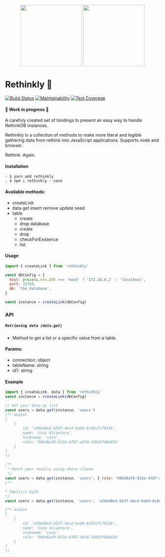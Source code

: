 <p align="center">
	<img src="https://deepstreamhub.com/open-source/integrations/db-rethinkdb/deepstream-rethinkdb.png" width="200px"/>
	<img src="https://upload.wikimedia.org/wikipedia/commons/thumb/9/99/Unofficial_JavaScript_logo_2.svg/1200px-Unofficial_JavaScript_logo_2.svg.png" width="200px"/>

</p>

# Rethinkly 🚀

[![Build Status](https://jenkins.caioalcantara.dev/buildStatus/icon?job=rethinkly)](https://jenkins.caioalcantara.dev/job/rethinkly/32)
[![Maintainability](https://api.codeclimate.com/v1/badges/171166ddf3def955c383/maintainability)](https://codeclimate.com/github/clucasalcantara/rethinkly/maintainability) [![Test Coverage](https://api.codeclimate.com/v1/badges/171166ddf3def955c383/test_coverage)](https://codeclimate.com/github/clucasalcantara/rethinkly/test_coverage)

#### 👷 Work in progress 🚧

A carefuly created set of bindings to present an easy way to handle RethinkDB instances.

Rethinkly is a collection of methods to make more literal and legible gathering data from rethink into JavaScript applications. Supports node and browser.

Rethink. Again.

#### Installation

```
- $ yarn add rethinkly
- $ npm i rethinkly --save
```

#### Available methods:

- createLink
- data
  get
  insert
  remove
  update
  seed
- table
  - create
  - drop
    database
  - create
  - drop
  - checkForExistence
  - list

#### Usage

```javascript
import { createLink } from 'rethinkly'

const dbConfig = {
  host: process.env.ENV === 'mock' ? '172.18.0.2' : 'localhost',
  port: 32769,
  db: 'the_database',
}

const instance = createLink(dbConfig)
```

### API

##### `Retrieving data (data.get)`

- Method to get a list or a specific value from a table.

#### Params:

- connection: object
- tableName: string
- id?: string

#### Example

```javascript
import { createLink, data } from 'rethinkly'
const instance = createLink(dbConfig)

// Get your data as list
const users = data.get(instance, 'users')
/** output 
[
    {
        id: 'a3bbd8e3-b53f-4ecd-bab9-6c65cfcf931b',
        name: 'Caio Alcantara',
        nickname: 'caio',
        role: '99bd6af9-922e-4787-a97d-3d915f60e65b'
    }
]
*/

/**
 * Match your results using where clause
 */
const users = data.get(instance, 'users', { role: '99bd6af9-922e-4787-a97d-3d915f60e65b' })
/**

* Implicit byId
*/
const users = data.get(instance, 'users', 'a3bbd8e3-b53f-4ecd-bab9-6c65cfcf931b')

/** output 
[
    {
        id: 'a3bbd8e3-b53f-4ecd-bab9-6c65cfcf931b',
        name: 'Caio Alcantara',
        nickname: 'caio',
        role: '99bd6af9-922e-4787-a97d-3d915f60e65b'
    }
]
*/
```

